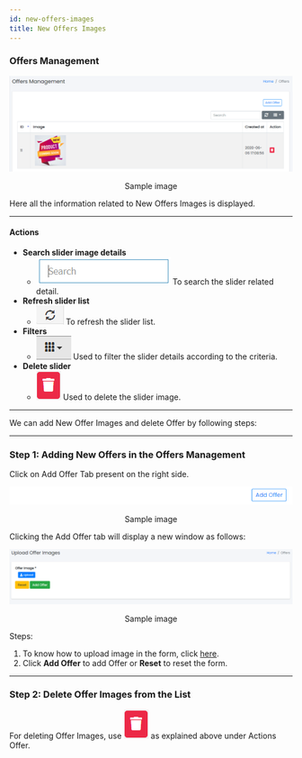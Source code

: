 ```yaml
---
id: new-offers-images
title: New Offers Images
---
```


### Offers Management

![Offers Management Panel](../../../static/backend/img/offers_tab.jpg)
<p align="center">Sample image</p>

<span class="text-danger">Here all the information related to New Offers Images is displayed.</span>

---

#### Actions

- **Search slider image details**
  - ![Search Tab](../../../static/backend/img/search_tab.jpg)
    <span class="text-secondary">To search the slider related detail.</span>
- **Refresh slider list**
  - ![Refresh Tab](../../../static/backend/img/refresh_tab.jpg)
    <span class="text-secondary">To refresh the slider list.</span>
- **Filters**
  - ![Filter Tab](../../../static/backend/img/filter_tab.jpg)
    <span class="text-secondary">Used to filter the slider details according to the criteria.</span>
- **Delete slider**
  - ![Delete Tab](../../../static/backend/img/delete1_tab.jpg)
    <span class="text-secondary">Used to delete the slider image.</span>

---

<span class="text-danger">We can add New Offer Images and delete Offer by following steps:</span>

---

### Step 1: Adding New Offers in the Offers Management

<span  class="text-success">Click on Add Offer Tab present on the right side.</span>

![Add Offer Tab](../../../static/backend/img/offers_tab2.jpg)
<p align="center">Sample image</p>

<span  class="text-success">Clicking the Add Offer tab will display a new window as follows:</span>

![Add Offer Window](../../../static/backend/img/offers_tab3.jpg)
<p align="center">Sample image</p>

Steps:
1. To know how to upload image in the form, click [here](#add-image-form).
2. Click **Add Offer** to add Offer or **Reset** to reset the form.

---

### Step 2: Delete Offer Images from the List

For deleting Offer Images, use ![Delete Tab](../../../static/backend/img/delete1_tab.jpg) as explained above under Actions Offer.
